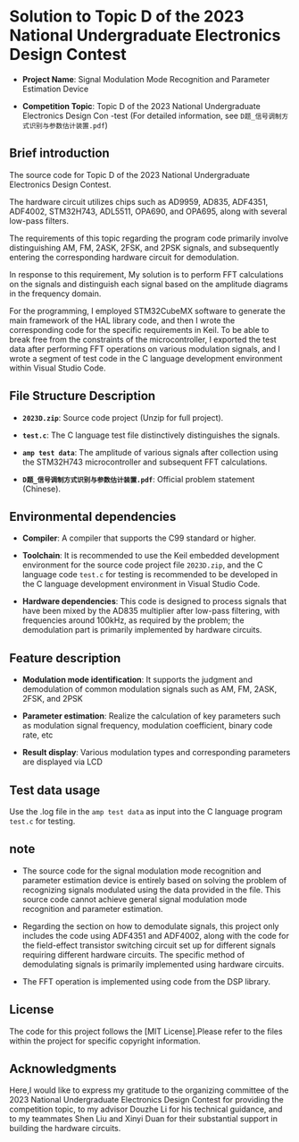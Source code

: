# Solution to Topic D of the 2023 National Undergraduate Electronics Design Contest

- **Project Name**: Signal Modulation Mode Recognition and Parameter Estimation Device  

- **Competition Topic**: Topic D of the 2023 National Undergraduate Electronics Design Con -test (For detailed information, see `D题_信号调制方式识别与参数估计装置.pdf`)

## Brief introduction

The source code for Topic D of the 2023 National Undergraduate Electronics Design Contest.

The hardware circuit utilizes chips such as AD9959, AD835, ADF4351, ADF4002, STM32H743, ADL5511, OPA690, and OPA695, along with several low-pass filters.

The requirements of this topic regarding the program code primarily involve distinguishing AM, FM, 2ASK, 2FSK, and 2PSK signals, and subsequently entering the corresponding hardware circuit for demodulation.

In response to this requirement, My solution is to perform FFT calculations on the signals and distinguish each signal based on the amplitude diagrams in the frequency domain.

For the programming, I employed STM32CubeMX software to generate the main framework of the HAL library code, and then I wrote the corresponding code for the specific requirements in Keil. To be able to break free from the constraints of the microcontroller, I exported the test data after performing FFT operations on various modulation signals, and I wrote a segment of test code in the C language development environment within Visual Studio Code.

## File Structure Description

- **`2023D.zip`**: Source code project (Unzip for full project).

- **`test.c`**: The C language test file distinctively distinguishes the signals.

- **`amp test data`**: The amplitude of various signals after collection using the STM32H743 microcontroller and subsequent FFT calculations.

- **`D题_信号调制方式识别与参数估计装置.pdf`**: Official problem statement (Chinese).

## Environmental dependencies
- **Compiler**: A compiler that supports the C99 standard or higher.
  
- **Toolchain**: It is recommended to use the Keil embedded development environment for the source code project file `2023D.zip`, and the C language code `test.c` for testing is recommended to be developed in the C language development environment in Visual Studio Code.

- **Hardware dependencies**: This code is designed to process signals that have been mixed by the AD835 multiplier after low-pass filtering, with frequencies around 100kHz, as required by the problem; the demodulation part is primarily implemented by hardware circuits.

## Feature description
- **Modulation mode identification**: It supports the judgment and demodulation of common modulation signals such as AM, FM, 2ASK, 2FSK, and 2PSK

- **Parameter estimation**: Realize the calculation of key parameters such as modulation signal frequency, modulation coefficient, binary code rate, etc

- **Result display**: Various modulation types and corresponding parameters are displayed via LCD


## Test data usage

Use the .log file in the `amp test data` as input into the C language program `test.c` for testing.

## note

- The source code for the signal modulation mode recognition and parameter estimation device is entirely based on solving the problem of recognizing signals modulated using the data provided in the file. This source code cannot achieve general signal modulation mode recognition and parameter estimation.

- Regarding the section on how to demodulate signals, this project only includes the code using ADF4351 and ADF4002, along with the code for the field-effect transistor switching circuit set up for different signals requiring different hardware circuits. The specific method of demodulating signals is primarily implemented using hardware circuits.

- The FFT operation is implemented using code from the DSP library.

## License

The code for this project follows the [MIT License].Please refer to the files within the project for specific copyright information.

## Acknowledgments

Here,I would like to express my gratitude to the organizing committee of the 2023 National Undergraduate Electronics Design Contest for providing the competition topic, to my advisor Douzhe Li for his technical guidance, and to my teammates Shen Liu and Xinyi Duan for their substantial support in building the hardware circuits.
